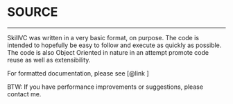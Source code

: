 # SOURCE
-----

SkillVC was written in a very basic format, on purpose.  The code is intended to hopefully be easy to follow and execute
as quickly as possible.  The code is also Object Oriented in nature in an attempt promote code reuse as well as extensibility.

For formatted documentation, please see [@link ]

BTW: If you have performance improvements or suggestions, please contact me.